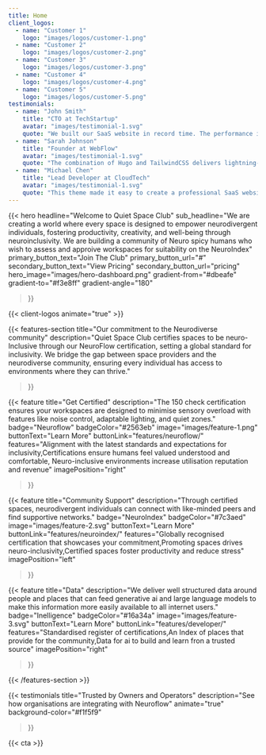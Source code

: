 ```yaml
---
title: Home
client_logos:
  - name: "Customer 1"
    logo: "images/logos/customer-1.png"
  - name: "Customer 2"
    logo: "images/logos/customer-2.png"
  - name: "Customer 3"
    logo: "images/logos/customer-3.png"
  - name: "Customer 4"
    logo: "images/logos/customer-4.png"
  - name: "Customer 5"
    logo: "images/logos/customer-5.png"
testimonials:
  - name: "John Smith"
    title: "CTO at TechStartup"
    avatar: "images/testimonial-1.svg"
    quote: "We built our SaaS website in record time. The performance is incredible, and our users love the modern, clean design."
  - name: "Sarah Johnson"
    title: "Founder at WebFlow"
    avatar: "images/testimonial-1.svg"
    quote: "The combination of Hugo and TailwindCSS delivers lightning-fast performance. Our website loads instantly, which has significantly improved our conversion rates."
  - name: "Michael Chen"
    title: "Lead Developer at CloudTech"
    avatar: "images/testimonial-1.svg"
    quote: "This theme made it easy to create a professional SaaS website. The build times are incredibly fast, and the code is clean and maintainable."
---
```


{{< hero 
    headline="Welcome to Quiet Space Club"
    sub_headline="We are creating a world where every space is designed to empower neurodivergent individuals, fostering productivity, creativity, and well-being through neuroinclusivity. We are building a community of Neuro spicy humans who wish to assess and approive workspaces for suitability on the NeuroIndex"
    primary_button_text="Join The Club"
    primary_button_url="#"
    secondary_button_text="View Pricing"
    secondary_button_url="pricing"
    hero_image="images/hero-dashboard.png"
    gradient-from="#dbeafe"
    gradient-to="#f3e8ff"
    gradient-angle="180"
>}}

{{< client-logos animate="true" >}}

{{< features-section 
    title="Our commitment to the Neurodiverse community"
    description="Quiet Space Club certifies spaces to be neuro-Inclusive through our NeuroFlow certification, setting a global standard for inclusivity. We bridge the gap between space providers and the neurodiverse community, ensuring every individual has access to environments where they can thrive."
>}}

{{< feature
    title="Get Certified"
    description="The 150 check certification ensures your workspaces are designed to minimise sensory overload with features like noise control, adaptable lighting, and quiet zones."
    badge="Neuroflow"
    badgeColor="#2563eb"
    image="images/feature-1.png"
    buttonText="Learn More"
    buttonLink="features/neuroflow/"
    features="Alignment with the latest standards and expectations for inclusivity,Certifications ensure humans feel valued understood and comfortable, Neuro-inclusive environments increase utilisation reputation and revenue"
    imagePosition="right"
>}}

{{< feature
    title="Community Support"
    description="Through certified spaces, neurodivergent individuals can connect with like-minded peers and find supportive networks."
    badge="NeuroIndex"
    badgeColor="#7c3aed"
    image="images/feature-2.svg"
    buttonText="Learn More"
    buttonLink="features/neuroindex/"
    features="Globally recognised certification that showcases your commitment,Promoting spaces drives neuro-inclusivity,Certified spaces foster productivity and reduce stress"
    imagePosition="left"
>}}

{{< feature
    title="Data"
    description="We deliver well structured data around people and places that can feed generative ai and large language models to make this information more easily available to all internet users."
    badge="Inelligence"
    badgeColor="#16a34a"
    image="images/feature-3.svg"
    buttonText="Learn More"
    buttonLink="features/developer/"
    features="Standardised register of certifications,An Index of places that provide for the community,Data for ai to build and learn fron a trusted source"
    imagePosition="right"
>}}

{{< /features-section >}}

{{< testimonials 
    title="Trusted by Owners and Operators"
    description="See how organisations are integrating with Neuroflow"
    animate="true"
    background-color="#f1f5f9"
>}}

{{< cta >}}
